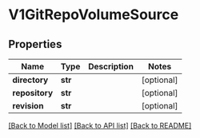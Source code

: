 # V1GitRepoVolumeSource

## Properties
Name | Type | Description | Notes
------------ | ------------- | ------------- | -------------
**directory** | **str** |  | [optional] 
**repository** | **str** |  | [optional] 
**revision** | **str** |  | [optional] 

[[Back to Model list]](../README.md#documentation-for-models) [[Back to API list]](../README.md#documentation-for-api-endpoints) [[Back to README]](../README.md)


